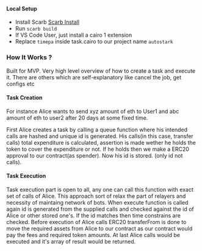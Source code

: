 #### Local Setup

- Install Scarb [Scarb Install](https://docs.swmansion.com/scarb/download)
- Run `scarb build`
- If VS Code User, just install a cairo 1 extension
- Replace `timepa` inside task.cairo to our project name `autostark`

### How It Works ?

Built for MVP. Very high level overview of how to create a task and execute it. There are others which are self-explanatory like cancel the job, get configs etc

#### Task Creation

For instance Alice wants to send xyz amount of eth to User1 and abc amount of eth to user2 after 20 days at some fixed time.

First Alice creates a task by calling a queue function where his intended calls are hashed and unique id is generated. His calls(in this case, transfer calls) total expenditure is calculated, assertion is made wether he holds the token to cover the expenditure or not. If he holds then we make a ERC20 approval to our contract(as spender). Now his id is stored. (only id not calls).

#### Task Execution

Task execution part is open to all, any one can call this function with exact set of calls of Alice. This approach sort of relax the part of relayers and necessity of maintaing network of bots. When execute function is called again id is generated from the supplied calls and checked against the id of Alice or other stored one's. If the id matches then time constrains are checked. Before execution of Alice calls ERC20 transferFrom is done to move the required assets from Alice to our contract as our contract would pay the fees and required token amounts. At last Alice calls would be executed and it's array of result would be returned.
